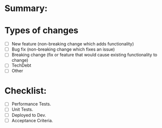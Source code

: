 # Summary:
 
# Types of changes
 
- [ ] New feature (non-breaking change which adds functionality)
- [ ] Bug fix (non-breaking change which fixes an issue)
- [ ] Breaking change (fix or feature that would cause existing functionality to change)
- [ ] TechDebt
- [ ] Other
 
# Checklist:
 
- [ ] Performance Tests.
- [ ] Unit Tests.
- [ ] Deployed to Dev.
- [ ] Acceptance Criteria.
